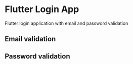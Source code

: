 # Flutter Login App

Flutter login application with email and password validation

## Email validation
## Password validation
